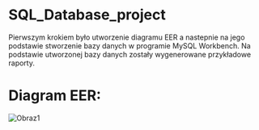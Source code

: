 # SQL_Database_project
Pierwszym krokiem było utworzenie diagramu EER a nastepnie na jego podstawie stworzenie bazy danych w programie MySQL Workbench. Na podstawie utworzonej bazy danych zostały wygenerowane przykładowe raporty. 
# Diagram EER:
![Obraz1](https://user-images.githubusercontent.com/62251429/108982361-010d1400-768e-11eb-877f-c36b4a212ff1.png)


